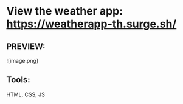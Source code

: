 # View the weather app: https://weatherapp-th.surge.sh/

## PREVIEW:

![image.png]

## Tools:

HTML, CSS, JS

##
